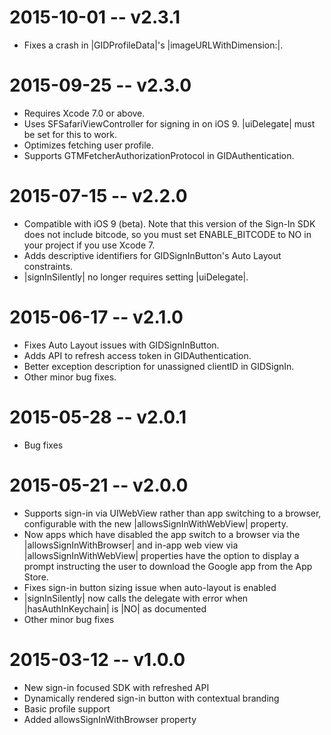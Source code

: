 # 2015-10-01 -- v2.3.1
- Fixes a crash in |GIDProfileData|'s |imageURLWithDimension:|.

# 2015-09-25 -- v2.3.0
- Requires Xcode 7.0 or above.
- Uses SFSafariViewController for signing in on iOS 9.  |uiDelegate| must be
  set for this to work.
- Optimizes fetching user profile.
- Supports GTMFetcherAuthorizationProtocol in GIDAuthentication.

# 2015-07-15 -- v2.2.0
- Compatible with iOS 9 (beta).  Note that this version of the Sign-In SDK does
  not include bitcode, so you must set ENABLE_BITCODE to NO in your project if
  you use Xcode 7.
- Adds descriptive identifiers for GIDSignInButton's Auto Layout constraints.
- |signInSilently| no longer requires setting |uiDelegate|.

# 2015-06-17 -- v2.1.0
- Fixes Auto Layout issues with GIDSignInButton.
- Adds API to refresh access token in GIDAuthentication.
- Better exception description for unassigned clientID in GIDSignIn.
- Other minor bug fixes.

# 2015-05-28 -- v2.0.1
- Bug fixes

# 2015-05-21 -- v2.0.0
- Supports sign-in via UIWebView rather than app switching to a browser,
  configurable with the new |allowsSignInWithWebView| property.
- Now apps which have disabled the app switch to a browser via the
  |allowsSignInWithBrowser| and in-app web view via |allowsSignInWithWebView|
  properties have the option to display a prompt instructing the user to
  download the Google app from the App Store.
- Fixes sign-in button sizing issue when auto-layout is enabled
- |signInSilently| now calls the delegate with error when |hasAuthInKeychain|
  is |NO| as documented
- Other minor bug fixes

# 2015-03-12 -- v1.0.0
- New sign-in focused SDK with refreshed API
- Dynamically rendered sign-in button with contextual branding
- Basic profile support
- Added allowsSignInWithBrowser property
